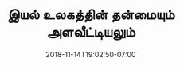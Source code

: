 ---
title: 'இயல் உலகத்தின் தன்மையும் அளவீட்டியலும்'
date: 2018-11-14T19:02:50-07:00
draft: false
weight: 1
---